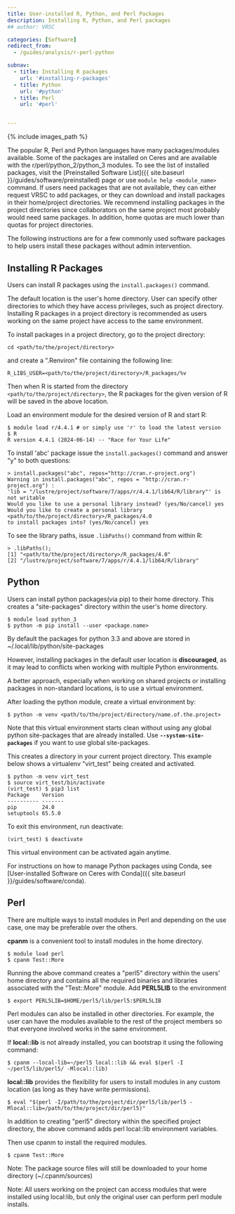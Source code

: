 ```yaml
---
title: User-installed R, Python, and Perl Packages
description: Installing R, Python, and Perl packages
## author: VRSC

categories: [Software]
redirect_from:
  - /guides/analysis/r-perl-python

subnav:
  - title: Installing R packages
    url: '#installing-r-packages'
  - title: Python
    url: '#python'
  - title: Perl
    url: '#perl'


---
```


{% include images_path %}




The popular R, Perl and Python languages have many packages/modules available. Some of the packages are installed on Ceres and are available with the r/perl/python_2/python_3 modules. To see the list of installed packages, visit the [Preinstalled Software List]({{ site.baseurl }}/guides/software/preinstalled) page or use  `module help <module_name>`  command. If users need packages that are not available, they can either request VRSC to add packages, or they can download and install packages in their home/project directories. We recommend installing packages in the project directories since collaborators on the same project most probably would need same packages. In addition, home quotas are much lower than quotas for project directories.
<!--excerpt-->

The following instructions are for a few commonly used software packages to help users install these packages without admin intervention.

## Installing R Packages

Users can install R packages using the  `install.packages()`  command.

The default location is the user's home directory. User can specify other directories to which they have access privileges, such as project directory. Installing R packages in a project directory is recommended as users working on the same project have access to the same environment.

To install packages in a project directory, go to the project directory:
```
cd <path/to/the/project/directory>
```
and create a ".Renviron" file containing the following line:

`R_LIBS_USER=<path/to/the/project/directory>/R_packages/%v`

Then when R is started from the directory `<path/to/the/project/directory>`, the R packages for the given version of R will be saved in the above location.

Load an environment module for the desired version of R and start R:
```
$ module load r/4.4.1 # or simply use 'r' to load the latest version
$ R
R version 4.4.1 (2024-06-14) -- "Race for Your Life"
```

To install 'abc' package issue the  `install.packages()`  command and answer "y" to both questions:
```
> install.packages("abc", repos="http://cran.r-project.org")
Warning in install.packages("abc", repos = "http://cran.r-project.org") :
'lib = "/lustre/project/software/7/apps/r/4.4.1/lib64/R/library"' is not writable
Would you like to use a personal library instead? (yes/No/cancel) yes
Would you like to create a personal library
<path/to/the/project/directory>/R_packages/4.0
to install packages into? (yes/No/cancel) yes
```

To see the library paths, issue  `.libPaths()`  command from within R:
```
> .libPaths();
[1] "<path/to/the/project/directory>/R_packages/4.0"
[2] "/lustre/project/software/7/apps/r/4.4.1/lib64/R/library"
```

## Python

Users can install python packages(via pip) to their home directory. This creates a "site-packages" directory within the user's home directory.
```
$ module load python_3
$ python -m pip install --user <package.name>
```

By default the packages for python 3.3 and above are stored in ~/.local/lib/python<version>/site-packages

However, installing packages in the default user location is **discouraged**, as it may lead to conflicts when working with multiple Python environments.

A better approach, especially when working on shared projects or installing packages in non-standard locations, is to use a virtual environment.

After loading the python module, create a virtual environment by:
```
$ python -m venv <path/to/the/project/directory/name.of.the.project>
```

Note that this virtual environment starts clean without using any global python site-packages that are already installed. Use  **`--system-site-packages`**  if you want to use global site-packages.

This creates a directory in your current project directory. This example below shows a virtualenv "virt_test" being created and activated.
```
$ python -m venv virt_test
$ source virt_test/bin/activate
(virt_test) $ pip3 list
Package    Version
---------- -------
pip        24.0
setuptools 65.5.0
```

To exit this environment, run deactivate:
```
(virt_test) $ deactivate
```

This virtual environment can be activated again anytime.

For instructions on how to manage Python packages using Conda, see [User-installed Software on Ceres with Conda]({{ site.baseurl }}/guides/software/conda).

## Perl

There are multiple ways to install modules in Perl and depending on the use case, one may be preferable over the others.

**cpanm** is a convenient tool to install modules in the home directory.
```
$ module load perl
$ cpanm Test::More
```

Running the above command creates a "perl5" directory within the users' home directory and contains all the required binaries and libraries associated with the "Test::More" module. Add **PERL5LIB** to the environment
```
$ export PERL5LIB=$HOME/perl5/lib/perl5:$PERL5LIB
```

Perl modules can also be installed in other directories. For example, the user can have the modules available to the rest of the project members so that everyone involved works in the same environment.

If **local::lib** is not already installed, you can bootstrap it using the following command:
```
$ cpanm --local-lib=~/perl5 local::lib && eval $(perl -I ~/perl5/lib/perl5/ -Mlocal::lib)
```

**local::lib** provides the flexibility for users to install modules in any custom location (as long as they have write permissions).
```
$ eval "$(perl -I/path/to/the/project/dir/perl5/lib/perl5 -Mlocal::lib=/path/to/the/project/dir/perl5)"
```

In addition to creating "perl5" directory within the specified project directory, the above
command adds perl local::lib environment variables.

Then use cpanm to install the required modules.
```
$ cpanm Test::More
```

Note: The package source files will still be downloaded to your home directory (~/.cpanm/sources)

Note: All users working on the project can access modules that were installed using local:lib, but only the original user can perform perl module installs.
